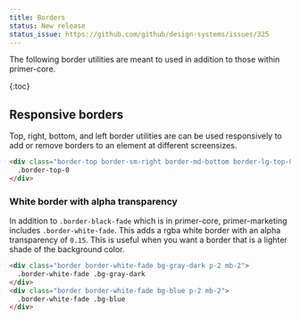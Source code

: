 ```yaml
---
title: Borders
status: New release
status_issue: https://github.com/github/design-systems/issues/325
---
```


The following border utilities are meant to used in addition to those within primer-core.

{:toc}

## Responsive borders

Top, right, bottom, and left border utilities are can be used responsively to add or remove borders to an element at different screensizes.

```html
<div class="border-top border-sm-right border-md-bottom border-lg-top-0">
  .border-top-0
</div>
```

### White border with alpha transparency

In addition to `.border-black-fade` which is in primer-core, primer-marketing includes `.border-white-fade`. This adds a rgba white border with an alpha transparency of `0.15`. This is useful when you want a border that is a lighter shade of the background color.

```html
<div class="border border-white-fade bg-gray-dark p-2 mb-2">
  .border-white-fade .bg-gray-dark
</div>
<div class="border border-white-fade bg-blue p-2 mb-2">
  .border-white-fade .bg-blue
</div>
```
